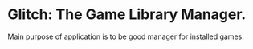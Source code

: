 # Glitch: The Game Library Manager.
Main purpose of application is to be good manager for installed games.
